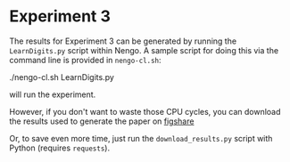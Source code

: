 Experiment 3
============

The results for Experiment 3 can be generated
by running the `LearnDigits.py` script
within Nengo. A sample script for doing this
via the command line is provided in
`nengo-cl.sh`:

  ./nengo-cl.sh LearnDigits.py

will run the experiment.

However, if you don't want to waste those CPU
cycles, you can download the results used
to generate the paper on
[figshare](http://figshare.com/articles/CogSci2013_Experiment_3_Results/155317)

Or, to save even more time, just run the `download_results.py`
script with Python (requires `requests`).
